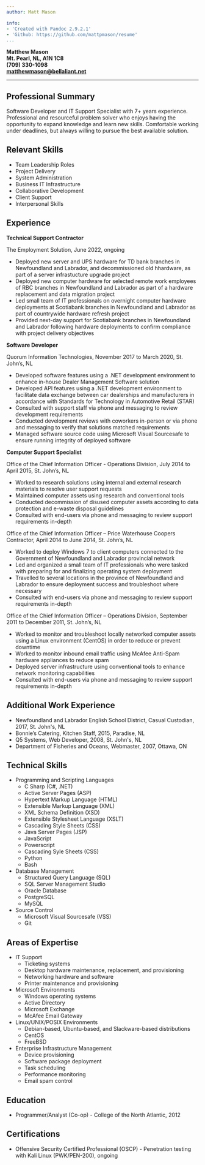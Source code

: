 ```yaml
---
author: Matt Mason

info: 
- 'Created with Pandoc 2.9.2.1'
- 'Github: https://github.com/mattpmason/resume'
...
```


**Matthew Mason**  
**Mt. Pearl, NL, A1N 1C8**  
**(709) 330-1098**  
**matthewmason@bellaliant.net**  

-------------------------------

## Professional Summary

Software Developer and IT Support Specialist with 7+ years experience. Professional and resourceful problem solver who enjoys having the opportunity to expand knowledge and learn new skills. Comfortable working under deadlines, but always willing to pursue the best available solution.

## Relevant Skills

- Team Leadership Roles
- Project Delivery
- System Administration
- Business IT Infrastructure
- Collaborative Development
- Client Support
- Interpersonal Skills

## Experience

**Technical Support Contractor**

The Employment Solution, June 2022, ongoing

- Deployed new server and UPS hardware for TD bank branches in Newfoundland and Labrador, and decommissioned old hhardware, as part of a server infrastucture upgrade project
- Deployed new computer hardware for selected remote work employees of RBC branches in Newfoundland and Labrador as part of a hardware replacement and data migration project
- Led small team of IT professionals on overnight computer hardware deployments at Scotiabank branches in Newfoundland and Labrador as part of countrywide hardware refresh project
- Provided next-day support for Scotiabank branches in Newfoundland and Labrador following hardware deployments to confirm compliance with project delivery objectives

**Software Developer**

Quorum Information Technologies, November 2017 to March 2020, St. John’s, NL

- Developed software features using a .NET development environment to enhance in-house Dealer Management Software solution
- Developed API features using a .NET development environment to facilitate data exchange between car dealerships and manufacturers in accordance with Standards for Technology in Automotive Retail (STAR)
- Consulted with support staff via phone and messaging to review development requirements
- Conducted development reviews with coworkers in-person or via phone and messaging to verify that solutions matched requirements
- Managed software source code using Microsoft Visual Sourcesafe to ensure running integrity of deployed software

**Computer Support Specialist**

Office of the Chief Information Officer - Operations Division, July 2014 to April 2015, St. John’s, NL

- Worked to research solutions using internal and external research materials to resolve user support requests
- Maintained computer assets using research and conventional tools
- Conducted decommission of disused computer assets according to data protection and e-waste disposal guidelines
- Consulted with end-users via phone and messaging to review support requirements in-depth

Office of the Chief Information Officer – Price Waterhouse Coopers Contractor, April 2014 to June 2014, St. John’s, NL

- Worked to deploy Windows 7 to client computers connected to the Government of Newfoundland and Labrador provincial network
- Led and organized a small team of IT professionals who were tasked with preparing for and finalizing operating system deployment
- Travelled to several locations in the province of Newfoundland and Labrador to ensure deployment success and troubleshoot where necessary
- Consulted with end-users via phone and messaging to review support requirements in-depth

Office of the Chief Information Officer – Operations Division, September 2011 to December 2011, St. John’s, NL

- Worked to monitor and troubleshoot locally networked computer assets using a Linux environment (CentOS) in order to reduce or prevent downtime
- Worked to monitor inbound email traffic using McAfee Anti-Spam hardware appliances to reduce spam
- Deployed server infrastructure using conventional tools to enhance network monitoring capabilities
- Consulted with end-users via phone and messaging to review support requirements in-depth

## Additional Work Experience

- Newfoundland and Labrador English School District, Casual Custodian, 2017, St. John's, NL
- Bonnie’s Catering, Kitchen Staff, 2015, Paradise, NL
- Q5 Systems, Web Developer, 2008, St. John's, NL
- Department of Fisheries and Oceans, Webmaster, 2007, Ottawa, ON

## Technical Skills
- Programming and Scripting Languages
	- C Sharp (C#, .NET)
	- Active Server Pages (ASP)
	- Hypertext Markup Language (HTML)
	- Extensible Markup Language (XML)
	- XML Schema Definition (XSD)
	- Extensible Stylesheet Language (XSLT)
	- Cascading Style Sheets (CSS)
	- Java Server Pages (JSP)
	- JavaScript
	- Powerscript
	- Cascading Syle Sheets (CSS)
	- Python
	- Bash
- Database Management
	- Structured Query Language (SQL)
	- SQL Server Management Studio
	- Oracle Database
	- PostgreSQL
	- MySQL
- Source Control
	- Microsoft Visual Sourcesafe (VSS)
	- Git

## Areas of Expertise

- IT Support
	- Ticketing systems
	- Desktop hardware maintenance, replacement, and provisioning
	- Networking hardware and software
	- Printer maintenance and provisioning
- Microsoft Environments
	- Windows operating systems
	- Active Directory
	- Microsoft Exchange
	- McAfee Email Gateway
- Linux/UNIX/POSIX Environments
	- Debian-based, Ubuntu-based, and Slackware-based distributions
	- CentOS
	- FreeBSD
- Enterprise Infrastructure Management
	- Device provisioning
	- Software package deployment
	- Task scheduling
	- Performance monitoring
	- Email spam control

## Education

- Programmer/Analyst (Co-op) - College of the North Atlantic, 2012

## Certifications

- Offensive Security Certified Professional (OSCP) - Penetration testing with Kali Linux (PWK/PEN-200), ongoing
